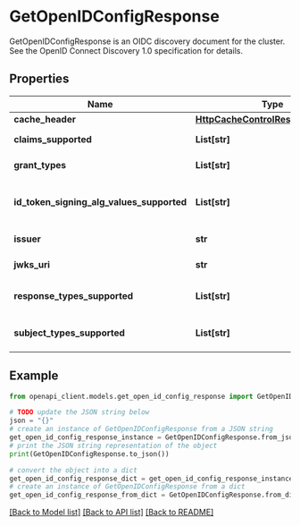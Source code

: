 # GetOpenIDConfigResponse

GetOpenIDConfigResponse is an OIDC discovery document for the cluster. See the OpenID Connect Discovery 1.0 specification for details.

## Properties

Name | Type | Description | Notes
------------ | ------------- | ------------- | -------------
**cache_header** | [**HttpCacheControlResponseHeader**](HttpCacheControlResponseHeader.md) |  | [optional] 
**claims_supported** | **List[str]** | Supported claims. | [optional] 
**grant_types** | **List[str]** | Supported grant types. | [optional] 
**id_token_signing_alg_values_supported** | **List[str]** | supported ID Token signing Algorithms. | [optional] 
**issuer** | **str** | OIDC Issuer. | [optional] 
**jwks_uri** | **str** | JSON Web Key uri. | [optional] 
**response_types_supported** | **List[str]** | Supported response types. | [optional] 
**subject_types_supported** | **List[str]** | Supported subject types. | [optional] 

## Example

```python
from openapi_client.models.get_open_id_config_response import GetOpenIDConfigResponse

# TODO update the JSON string below
json = "{}"
# create an instance of GetOpenIDConfigResponse from a JSON string
get_open_id_config_response_instance = GetOpenIDConfigResponse.from_json(json)
# print the JSON string representation of the object
print(GetOpenIDConfigResponse.to_json())

# convert the object into a dict
get_open_id_config_response_dict = get_open_id_config_response_instance.to_dict()
# create an instance of GetOpenIDConfigResponse from a dict
get_open_id_config_response_from_dict = GetOpenIDConfigResponse.from_dict(get_open_id_config_response_dict)
```
[[Back to Model list]](../README.md#documentation-for-models) [[Back to API list]](../README.md#documentation-for-api-endpoints) [[Back to README]](../README.md)



